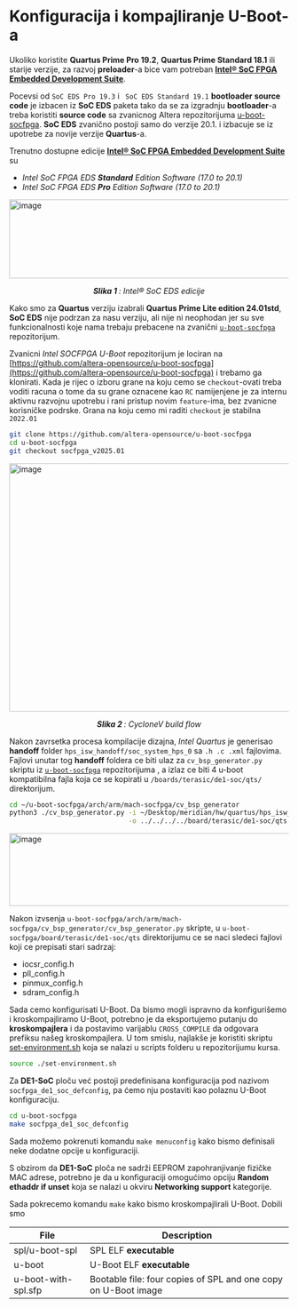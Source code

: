 # Konfiguracija i kompajliranje U-Boot-a

Ukoliko koristite **Quartus Prime Pro 19.2**, **Quartus Prime Standard 18.1** ili starije verzije, za razvoj 
**preloader**-a bice vam potreban [**Intel® SoC FPGA Embedded Development Suite**](https://www.intel.com/content/www/us/en/collections/products/fpga/software/downloads.html?edition=standard&platform=linux&download_manager=direct&f:os-rdc=%5BLinux*%5D).</br>

Pocevsi od `SoC EDS Pro 19.3` i ` SoC EDS Standard 19.1` **bootloader source code** je izbacen iz **SoC EDS** paketa 
tako da se za izgradnju **bootloader**-a treba koristiti **source code** sa zvanicnog Altera repozitorijuma [u-boot-socfpga](https://github.com/altera-opensource/u-boot-socfpga).
**SoC EDS** zvanično postoji samo do verzije 20.1. i izbacuje se iz upotrebe za novije verzije **Quartus**-a.</br>

Trenutno dostupne edicije [**Intel® SoC FPGA Embedded Development Suite**](https://www.intel.com/content/www/us/en/collections/products/fpga/software/downloads.html?edition=standard&platform=linux&download_manager=direct&f:os-rdc=%5BLinux*%5D) su
- *Intel SoC FPGA EDS **Standard** Edition Software (17.0 to 20.1)*
- *Intel SoC FPGA EDS **Pro** Edition Software (17.0 to 20.1)*</br>

<img width="1443" height="142" alt="image" src="https://github.com/user-attachments/assets/ab8b8ba4-e217-4ad0-acc7-7e805ff6fe48" /></br>
<p align="center"><i><b>Slika 1 </b>: Intel® SoC EDS edicije </i></p>

Kako smo za **Quartus** verziju izabrali **Quartus Prime Lite edition 24.01std**, **SoC EDS** nije podrzan za nasu verziju, ali nije ni neophodan jer su sve funkcionalnosti koje nama trebaju prebacene na zvanični [`u-boot-socfpga`](https://github.com/altera-opensource/u-boot-socfpga) repozitorijum.


Zvanicni *Intel SOCFPGA U-Boot* repozitorijum je lociran na [https://github.com/altera-opensource/u-boot-socfpga](https://github.com/altera-opensource/u-boot-socfpga) i trebamo ga klonirati. Kada je rijec o izboru grane na koju cemo se `checkout`-ovati treba voditi racuna o tome da su grane oznacene kao `RC` namijenjene je za internu aktivnu razvojnu upotrebu i rani pristup novim `feature`-ima, bez zvanicne korisničke podrske.
Grana na koju cemo mi raditi `checkout` je stabilna `2022.01`
```bash
git clone https://github.com/altera-opensource/u-boot-socfpga
cd u-boot-socfpga
git checkout socfpga_v2025.01
```
<p>
  <img width="848" height="447" alt="image" src="https://github.com/user-attachments/assets/1ee794ea-dc1b-435a-ae42-b7ed8878fccf">
</p>
<p align="center"><i><b>Slika 2 </b>: CycloneV build flow </i></p>

Nakon zavrsetka procesa kompilacije dizajna, *Intel Quartus* je generisao **handoff** folder `hps_isw_handoff/soc_system_hps_0`
sa `.h .c .xml` fajlovima. Fajlovi unutar tog **handoff** foldera ce biti ulaz za `cv_bsp_generator.py` skriptu iz [`u-boot-socfpga`](https://github.com/altera-opensource/u-boot-socfpga) repozitorijuma , a izlaz ce biti 4 u-boot kompatibilna fajla koja ce se kopirati u `/boards/terasic/de1-soc/qts/` direktorijum.
```bash
cd ~/u-boot-socfpga/arch/arm/mach-socfpga/cv_bsp_generator
python3 ./cv_bsp_generator.py -i ~/Desktop/meridian/hw/quartus/hps_isw_handoff/soc_system_hps_0 \
                              -o ../../../../board/terasic/de1-soc/qts
```
<img width="1627" height="131" alt="image" src="https://github.com/user-attachments/assets/596a118d-957a-4533-a134-a045aa77bba6" />

Nakon izvsenja `u-boot-socfpga/arch/arm/mach-socfpga/cv_bsp_generator/cv_bsp_generator.py` skripte, u 
`u-boot-socfpga/board/terasic/de1-soc/qts` direktorijumu ce se naci sledeci fajlovi koji ce prepisati stari sadrzaj:
- iocsr_config.h
- pll_config.h
- pinmux_config.h
- sdram_config.h

Sada cemo konfigurisati U-Boot. Da bismo mogli ispravno da konfigurišemo i kroskompajliramo U-Boot, 
potrebno je da eksportujemo putanju do **kroskompajlera** i da postavimo varijablu `CROSS_COMPILE` da 
odgovara prefiksu našeg kroskompajlera. U tom smislu, najlakše je koristiti skriptu 
[set-environment.sh](../scripts/set-environment.sh) koja se nalazi u scripts folderu u repozitorijumu kursa.
```bash
source ./set-environment.sh
```

Za **DE1-SoC** ploču već postoji predefinisana konfiguracija pod nazivom `socfpga_de1_soc_defconfig`,
pa ćemo nju postaviti kao polaznu U-Boot konfiguraciju.
```bash
cd u-boot-socfpga
make socfpga_de1_soc_defconfig
```
Sada možemo pokrenuti komandu `make menuconfig` kako bismo definisali neke dodatne opcije u konfiguraciji.

S obzirom da **DE1-SoC** ploča ne sadrži EEPROM zapohranjivanje fizičke MAC adrese, potrebno je da u konfiguraciji omogućimo opciju **Random ethaddr if unset** koja se nalazi u okviru **Networking support** kategorije.

Sada pokrecemo komandu `make` kako bismo kroskompajlirali U-Boot. Dobili smo 

|         File          |                      Description                             |
|-----------------------|--------------------------------------------------------------|
| spl/u-boot-spl	      | SPL ELF **executable** | 
| u-boot	              | U-Boot ELF **executable**| 
| u-boot-with-spl.sfp	  | Bootable file: four copies of SPL and one copy on U-Boot image| 








